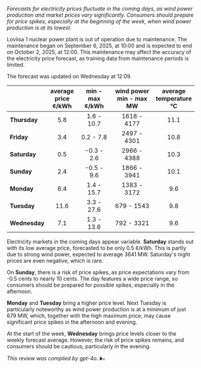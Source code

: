 *Forecasts for electricity prices fluctuate in the coming days, as wind power production and market prices vary significantly. Consumers should prepare for price spikes, especially at the beginning of the week, when wind power production is at its lowest.*

Loviisa 1 nuclear power plant is out of operation due to maintenance. The maintenance began on September 6, 2025, at 10:00 and is expected to end on October 2, 2025, at 12:00. This maintenance may affect the accuracy of the electricity price forecast, as training data from maintenance periods is limited.

The forecast was updated on Wednesday at 12:09.

|            | average<br>price<br>¢/kWh | min - max<br>¢/kWh | wind power<br>min - max<br>MW | average<br>temperature<br>°C |
|:-----------|:----------------:|:----------------:|:-------------:|:-------------:|
| **Thursday**  | 5.8             | 1.6 - 10.7       | 1618 - 4177   | 11.1          |
| **Friday**| 3.4             | 0.2 - 7.8        | 2497 - 4301   | 10.8          |
| **Saturday** | 0.5             | -0.3 - 2.6       | 2966 - 4388   | 10.3          |
| **Sunday**| 2.4             | -0.5 - 9.6       | 1866 - 3941   | 10.1          |
| **Monday**| 6.4             | 1.4 - 15.7       | 1383 - 3172   | 9.6           |
| **Tuesday**  | 11.6            | 3.3 - 27.6       | 679 - 1543    | 9.8           |
| **Wednesday**| 7.1           | 1.3 - 13.6       | 792 - 3321    | 9.6           |

Electricity markets in the coming days appear variable. **Saturday** stands out with its low average price, forecasted to be only 0.5 ¢/kWh. This is partly due to strong wind power, expected to average 3641 MW. Saturday's night prices are even negative, which is rare.

On **Sunday**, there is a risk of price spikes, as price expectations vary from -0.5 cents to nearly 10 cents. The day features a wide price range, so consumers should be prepared for possible spikes, especially in the afternoon.

**Monday** and **Tuesday** bring a higher price level. Next Tuesday is particularly noteworthy as wind power production is at a minimum of just 679 MW, which, together with the high maximum price, may cause significant price spikes in the afternoon and evening.

At the start of the week, **Wednesday** brings price levels closer to the weekly forecast average. However, the risk of price spikes remains, and consumers should be cautious, particularly in the evening.

*This review was compiled by gpt-4o.* 🌬️
